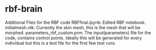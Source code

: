 # rbf-brain
Additional Files for the RBF code
RBFfinal.ipynb: Edited RBF notebook.
initialmesh.vtk: Currently the skin mesh, this is the mesh that will be morphed.
parameters_rbf_custom.prm: The input(parameters) file for the code, contains control points. Ideally this will be generated for every individual but this is a test file for the first few test runs.
